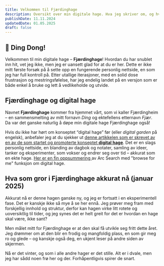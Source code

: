 ```yaml
---
title: Velkommen til Fjærdinghage
description: Oversikt over min digitale hage. Hva jeg skriver om, og hva jeg planlegger å skrive.
publishDate: 11.11.2024
updatedDate: 01.05.2025
draft: false
---
```



## 🔔 Ding Dong! 

Velkommen til min digitale hage – **Fjærdinghage**! Hvordan du har snublet inn hit, vet jeg ikke, men jeg er uansett glad for at du er her. Dette er ikke mitt første forsøk på å sette opp en fungerende personlig nettside, en som jeg har full kontroll på. Etter utallige iterasjoner, med en solid dose frustrasjon og mestringsfølelse, har jeg endelig landet på en versjon som er både enkel å bruke og lett å vedlikeholde og utvide.

## Fjærdinghage og digital hage

Navnet **Fjærdinghage** kommer fra hjemmet vårt, som vi kaller Fjærdingheim – en sammensmelting av mitt fornavn _Ding_ og ektefellens etternavn _Fjær_. Da var det ganske naturlig å døpe min digitale hage Fjærdinghage også!

  
Hvis du ikke har hørt om konseptet “digital hage” før (eller _digital garden_ på engelsk), anbefaler jeg at du sjekker ut [denne artikkelen som er skrevet av en av de som startet og promoterte konseptet **digital hage**](https://maggieappleton.com/garden-history). Det er en slags personlig nettside, en blanding av dagbok og notater, samling av ideer, tanker og eksperimenter, som vokser og endrer seg over tid – akkurat som en ekte hage. [Her er en fin oppsummering ](https://search.arc.net/Ud75Xmmw6vCT18nmeWZe)av Arc Search med "browse for me" funksjon om digital hage.

## Hva som gror i Fjærdinghage akkurat nå (januar 2025)

Akkurat nå er denne hagen ganske ny, og jeg er fortsatt i en eksperimentell fase. Det er kanskje ikke så mye å se her ennå. Jeg prøver meg fram med forskjellig innhold og struktur, derfor kan hagen virke litt rotete og uoversiktlig til tider, og jeg synes det er helt greit for det er hvordan en hage skal være, ikke sant? 
  
Men målet mitt for Fjærdinghage er at den skal få utvikle seg fritt dette året. Jeg drømmer om at den blir en frodig og mangfoldig plass, en som gir meg ro og glede – og kanskje også deg, en ukjent leser på andre siden av skjermen.

Nå er det vinter, og som i alle andre hager er det stille. Alt er i dvale, men jeg har sådd noen frø her og der. Forhåpentligvis spirer de snart.












